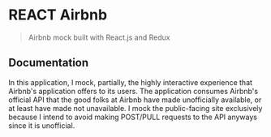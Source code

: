 # REACT Airbnb

> Airbnb mock built with React.js and Redux

## Documentation

In this application, I mock, partially, the highly interactive experience that Airbnb's application offers to its users. The application consumes
Airbnb's official API that the good folks at Airbnb have made unofficially available, or at least have made not unavailable. I mock the public-facing site 
exclusively because I intend to avoid making POST/PULL requests to the API anyways since it is unofficial.
